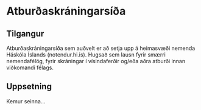 Atburðaskráningarsíða
=====================

Tilgangur
---------
Atburðaskráningarsíða sem auðvelt er að setja upp á heimasvæði nemenda Háskóla Íslands (notendur.hi.is).
Hugsað sem lausn fyrir smærri nemendafélög, fyrir skráningar í vísindaferðir og/eða aðra atburði innan viðkomandi félags.

Uppsetning
----------
Kemur seinna...
